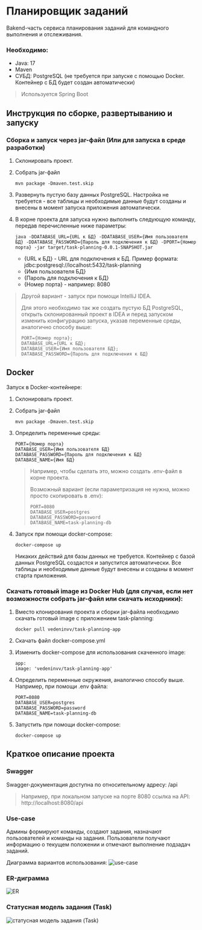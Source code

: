 # Планировщик заданий

Bakend-часть сервиса планирования заданий для командного выполнения и отслеживания.

### Необходимо:
- Java: 17
- Maven
- СУБД: PostgreSQL (не требуется при запуске с помощью Docker. Контейнер с БД будет создан автоматически)

> Используется Spring Boot

## Инструкция по сборке, развертыванию и запуску

### Сборка и запуск через jar-файл (Или для запуска в среде разработки)

1. Склонировать проект.
2. Собрать jar-файл

       mvn package -Dmaven.test.skip

3. Развернуть пустую базу данных PostgreSQL. Настройка не требуется - все таблицы и необходимые данные будут созданы и
   внесены в момент запуска приложения автоматически.
4. В корне проекта для запуска нужно выполнить следующую команду, передав перечисленные ниже параметры:

       java -DDATABASE_URL={URL к БД} -DDATABASE_USER={Имя пользователя БД} -DDATABASE_PASSWORD={Пароль для подключения к БД} -DPORT={Номер порта} -jar target/task-planning-0.0.1-SNAPSHOT.jar

    - {URL к БД} - URL для подключения к БД. Пример формата: jdbc:postgresql://localhost:5432/task-planning
    - {Имя пользователя БД}
    - {Пароль для подключения к БД}
    - {Номер порта} - например: 8080

> Другой вариант - запуск при помощи IntelliJ IDEA.
>
> Для этого необходимо так же создать пустую БД PostgreSQL, открыть склонированный проект в IDEA и перед запуском изменить конфигурацию запуска, указав переменные среды, аналогично способу выше:
>
>     PORT={Номер порта};
>     DATABASE_URL={URL к БД};
>     DATABASE_USER={Имя пользователя БД};
>     DATABASE_PASSWORD={Пароль для подключения к БД}

## Docker

Запуск в Docker-контейнере:

1. Склонировать проект.
2. Собрать jar-файл

       mvn package -Dmaven.test.skip

3. Определить переменные среды:

       PORT={Номер порта}
       DATABASE_USER={Имя пользователя БД}
       DATABASE_PASSWORD={Пароль для подключения к БД}
       DATABASE_NAME={Имя БД}

   > Например, чтобы сделать это, можно создать .env-файл в корне проекта.
   >
   > Возможный вариант (если параметризация не нужна, можно просто скопировать в .env):
   >
   >     PORT=8080
   >     DATABASE_USER=postgres
   >     DATABASE_PASSWORD=password
   >     DATABASE_NAME=task-planning-db

4. Запуск при помощи docker-compose:

       docker-compose up

   Никаких действий для базы данных не требуется. Контейнер с базой данных PostgreSQL создастся и запустится
   автоматически. Все таблицы и необходимые данные будут внесены и созданы в момент старта приложения.

### Скачать готовый image из Docker Hub (для случая, если нет возможности собрать jar-файл или скачать исходники):
1. Вместо клонирования проекта и сборки jar-файла необходимо скачать готовый image с приложением task-planning:

       docker pull vedeninvv/task-planning-app

2. Скачать файл docker-compose.yml
3. Изменить docker-compose для использования скаченного image:
   
       app:
       image: 'vedeninvv/task-planning-app'

4. Определить переменные окружения, аналогично способу выше. Например, при помощи .env файла:

       PORT=8080
       DATABASE_USER=postgres
       DATABASE_PASSWORD=password
       DATABASE_NAME=task-planning-db

5. Запустить при помощи docker-compose:

       docker-compose up
        
## Краткое описание проекта
### Swagger
Swagger-документация доступна по относительному адресу: /api

> Например, при локальном запуске на порте 8080 ссылка на API: http://localhost:8080/api

### Use-case

Админы формируют команды, создают задания, назначают пользователей и команды на задания. Пользователи получают
информацию о текущем положении и отмечают выполнение подзадач заданий.

Диаграмма вариантов использования:
![use-case](https://user-images.githubusercontent.com/63102929/209673347-9ce4803a-a1fa-495f-87ad-95850ea2960b.jpg)

### ER-диграмма

![ER](https://user-images.githubusercontent.com/63102929/209673991-cea31ef5-37a7-4ec9-a062-fe8126f36997.jpg)

### Статусная модель задания (Task)

![статусная модель задания (Task)](https://user-images.githubusercontent.com/63102929/209882376-bc58df43-7f34-4f97-9a42-1bb0fb3d476b.jpg)

